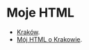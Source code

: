 # Moje HTML

* [Kraków](https://goo.gl/7rAVkr).
* [Mój HTML o Krakowie](https://KOTEKDUZY.github.io/WBzylzaliczenie/).



